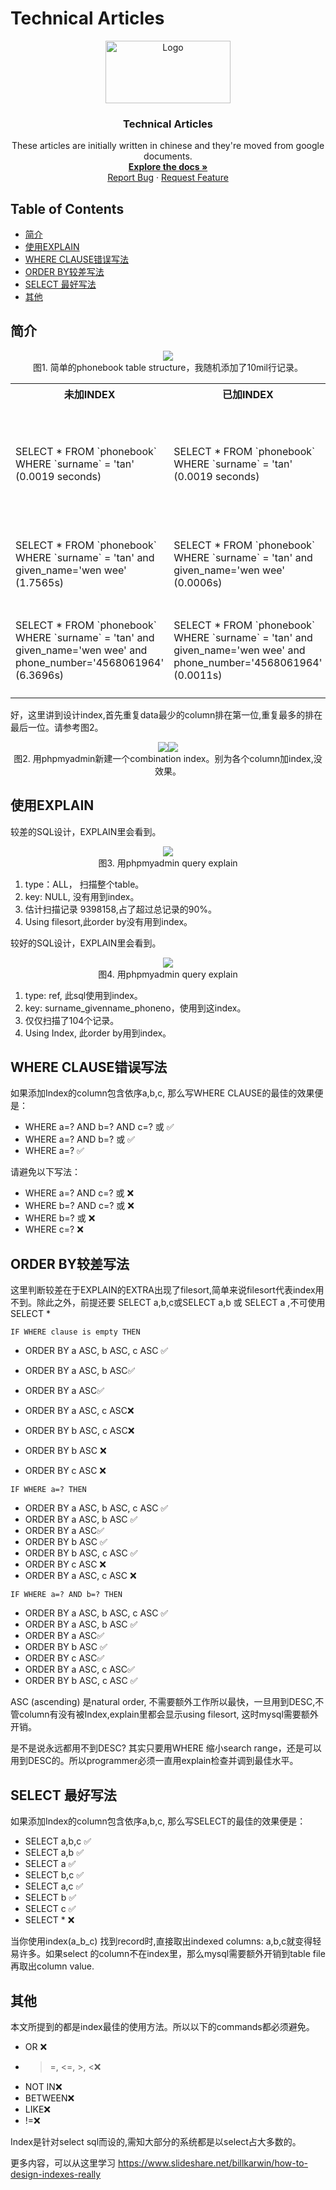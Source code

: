 # Technical Articles
<p align="center">
  <a href="https://github.com/madxradicle/madxframework2.0">
    <img src="https://www.randomsystem.net/media/images/github/MR_logo.png" alt="Logo" width="200px" height="100px">
  </a>
  <h3 align="center">Technical Articles</h3>
  <p align="center">
   These articles are initially written in chinese and they're moved from google documents.
    <br />
    <a href="https://github.com/madxradicle/articles"><strong>Explore the docs »</strong></a>
    <br />
    <a href="https://github.com/madxradicle/articles/issues">Report Bug</a>
    ·
    <a href="https://github.com/madxradicle/articles/issues">Request Feature</a>
  </p>
</p>

<!-- TABLE OF CONTENTS -->
## Table of Contents
* [简介](#简介)
* [使用EXPLAIN](#使用EXPLAIN)
* [WHERE CLAUSE错误写法](#WHERE-CLAUSE错误写法)
* [ORDER BY较差写法 ](#ORDER-BY较差写法)
* [SELECT 最好写法](#SELECT-最好写法)
* [其他](#其他)

## 简介
<p align="center">
    <img src="https://github.madxradicle.com/mysql_index/figure1.png"/><br/>
    图1. 简单的phonebook table structure，我随机添加了10mil行记录。
</p>    

<table>
  <tr><th>未加INDEX</th><th>已加INDEX</th><th>备注</th></tr>
  <tr>
    <td>SELECT * FROM `phonebook` WHERE `surname` = 'tan' (0.0019 seconds)</td>
    <td>SELECT * FROM `phonebook` WHERE `surname` = 'tan' (0.0019 seconds)</td>
    <td>呃，show off失败，似乎没有什么改变（祈祷）。</td>
  </tr>
  <tr><td>SELECT * FROM `phonebook` WHERE `surname` = 'tan' and given_name='wen wee' (1.7565s)</td>
    <td>
SELECT * FROM `phonebook` WHERE `surname` = 'tan' and given_name='wen wee' (0.0006s)
</td><td>看到了吧？速度明显提升了。</td></tr>
  <tr><td>SELECT * FROM `phonebook` WHERE `surname` = 'tan' and given_name='wen wee' and phone_number='4568061964' (6.3696s)</td>
    <td>SELECT * FROM `phonebook` WHERE `surname` = 'tan' and given_name='wen wee' and phone_number='4568061964' (0.0011s)</td>
    <td>看到了吧！！速度大幅度提升了！！</td></tr>
</table>

好，这里讲到设计index,首先重复data最少的column排在第一位,重复最多的排在最后一位。请参考图2。
<p align="center">
    <img src="https://github.madxradicle.com/mysql_index/figure2_1.png"/><img src="https://github.madxradicle.com/mysql_index/figure2_2.png"/><br/>
    图2. 用phpmyadmin新建一个combination index。别为各个column加index,没效果。
</p>    

## 使用EXPLAIN
较差的SQL设计，EXPLAIN里会看到。
<p align="center">
    <img src="https://github.madxradicle.com/mysql_index/figure3.png"/><br/>
    图3. 用phpmyadmin query explain
</p>    

1) type：ALL， 扫描整个table。
2) key: NULL, 没有用到index。
3) 估计扫描记录 9398158,占了超过总记录的90%。
4) Using filesort,此order by没有用到index。

较好的SQL设计，EXPLAIN里会看到。
<p align="center">
    <img src="https://github.madxradicle.com/mysql_index/figure4.png"/><br/>
    图4. 用phpmyadmin query explain
</p> 

1) type: ref, 此sql使用到index。
2) key: surname_givenname_phoneno，使用到这index。
3) 仅仅扫描了104个记录。
4) Using Index, 此order by用到index。

## WHERE CLAUSE错误写法
如果添加Index的column包含依序a,b,c, 那么写WHERE CLAUSE的最佳的效果便是：
- WHERE a=? AND b=? AND c=? 或 ✅
- WHERE a=? AND b=? 或 ✅
- WHERE a=? ✅

请避免以下写法：
- WHERE a=? AND c=? 或 ❌
- WHERE b=? AND c=? 或 ❌
- WHERE b=? 或 ❌
- WHERE c=? ❌

## ORDER BY较差写法 
这里判断较差在于EXPLAIN的EXTRA出现了filesort,简单来说filesort代表index用不到。除此之外，前提还要 SELECT a,b,c或SELECT a,b 或 SELECT a ,不可使用SELECT *

`IF WHERE clause is empty THEN`
- ORDER BY a ASC, b ASC, c ASC ✅
- ORDER BY a ASC, b ASC✅
- ORDER BY a ASC✅

- ORDER BY a ASC, c ASC❌
- ORDER BY b ASC, c ASC❌
- ORDER BY b ASC ❌
- ORDER BY c ASC ❌

`IF WHERE a=? THEN`
- ORDER BY a ASC, b ASC, c ASC ✅
- ORDER BY a ASC, b ASC ✅
- ORDER BY a ASC✅
- ORDER BY b ASC ✅
- ORDER BY b ASC, c ASC ✅
- ORDER BY c ASC ❌
- ORDER BY a ASC, c ASC ❌

`IF WHERE a=? AND b=? THEN`
- ORDER BY a ASC, b ASC, c ASC ✅
- ORDER BY a ASC, b ASC ✅
- ORDER BY a ASC✅
- ORDER BY b ASC ✅
- ORDER BY c ASC✅
- ORDER BY a ASC, c ASC✅ 
- ORDER BY b ASC, c ASC ✅

ASC (ascending) 是natural order, 不需要额外工作所以最快，一旦用到DESC,不管column有没有被Index,explain里都会显示using filesort, 这时mysql需要额外开销。

是不是说永远都用不到DESC? 其实只要用WHERE 缩小search range，还是可以用到DESC的。所以programmer必须一直用explain检查并调到最佳水平。

## SELECT 最好写法
如果添加Index的column包含依序a,b,c, 那么写SELECT的最佳的效果便是：

- SELECT a,b,c ✅
- SELECT a,b ✅
- SELECT a  ✅
- SELECT b,c ✅
- SELECT a,c ✅
- SELECT b ✅
- SELECT c ✅
- SELECT * ❌

当你使用index(a_b_c) 找到record时,直接取出indexed columns: a,b,c就变得轻易许多。如果select 的column不在index里，那么mysql需要额外开销到table file再取出column value.

## 其他
本文所提到的都是index最佳的使用方法。所以以下的commands都必须避免。

- OR ❌
- >=, <=, >, <❌
- NOT IN❌
- BETWEEN❌
- LIKE❌
- !=❌

Index是针对select sql而设的,需知大部分的系统都是以select占大多数的。

更多内容，可以从这里学习 https://www.slideshare.net/billkarwin/how-to-design-indexes-really


